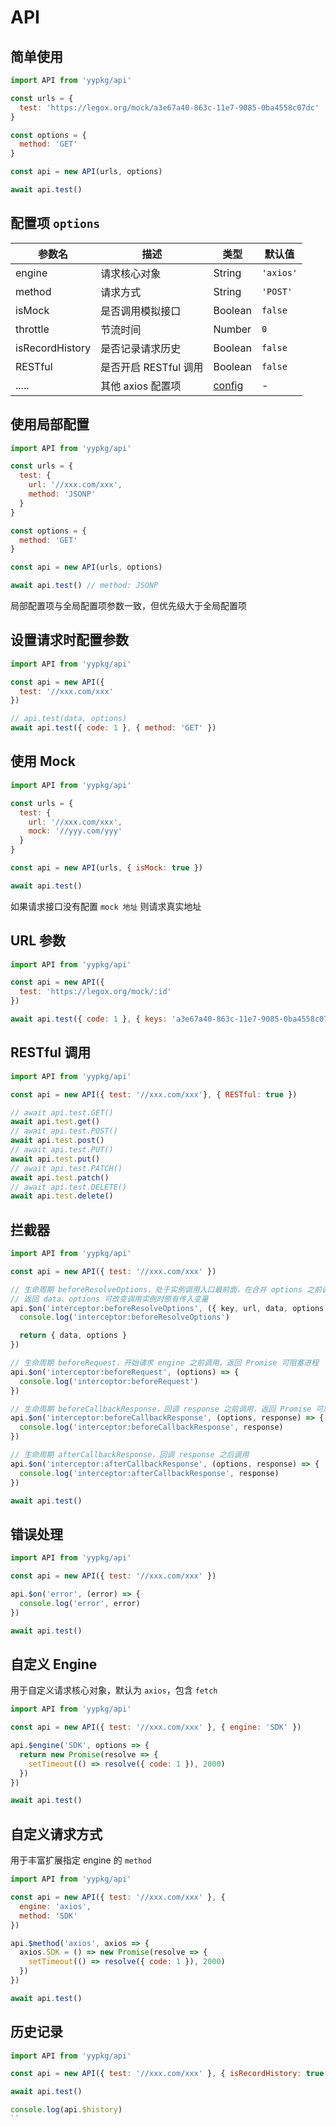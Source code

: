 # API

## 简单使用

```js
import API from 'yypkg/api'

const urls = {
  test: 'https://legox.org/mock/a3e67a40-863c-11e7-9085-0ba4558c07dc'
}

const options = {
  method: 'GET'
}

const api = new API(urls, options)

await api.test()
```

## 配置项 `options`

| 参数名 | 描述 | 类型 | 默认值 |
|-|-|-|-|
| engine | 请求核心对象 | String | `'axios'`
| method | 请求方式 | String | `'POST'` |
| isMock | 是否调用模拟接口 | Boolean | `false` |
| throttle | 节流时间 | Number | `0` |
| isRecordHistory | 是否记录请求历史 | Boolean | `false` |
| RESTful | 是否开启 RESTful 调用 | Boolean | `false` |
| ..... | 其他 axios 配置项 | [config](https://github.com/axios/axios#request-config) | - |

## 使用局部配置

```js
import API from 'yypkg/api'

const urls = {
  test: {
    url: '//xxx.com/xxx',
    method: 'JSONP'
  }
}

const options = {
  method: 'GET'
}

const api = new API(urls, options)

await api.test() // method: JSONP
```

局部配置项与全局配置项参数一致，但优先级大于全局配置项

## 设置请求时配置参数

```js
import API from 'yypkg/api'

const api = new API({
  test: '//xxx.com/xxx'
})

// api.test(data, options)
await api.test({ code: 1 }, { method: 'GET' })
```

## 使用 Mock

```js
import API from 'yypkg/api'

const urls = {
  test: {
    url: '//xxx.com/xxx',
    mock: '//yyy.com/yyy'
  }
}

const api = new API(urls, { isMock: true })

await api.test()
```

如果请求接口没有配置 `mock 地址` 则请求真实地址

## URL 参数

```js
import API from 'yypkg/api'

const api = new API({
  test: 'https://legox.org/mock/:id'
})

await api.test({ code: 1 }, { keys: 'a3e67a40-863c-11e7-9085-0ba4558c07dc' })
```

## RESTful 调用

```js
import API from 'yypkg/api'

const api = new API({ test: '//xxx.com/xxx'}, { RESTful: true })

// await api.test.GET()
await api.test.get()
// await api.test.POST()
await api.test.post()
// await api.test.PUT()
await api.test.put()
// await api.test.PATCH()
await api.test.patch()
// await api.test.DELETE()
await api.test.delete()
```

## 拦截器

```js
import API from 'yypkg/api'

const api = new API({ test: '//xxx.com/xxx' })

// 生命周期 beforeResolveOptions，处于实例调用入口最前面，在合并 options 之前调用
// 返回 data、options 可改变调用实例时原有传入变量
api.$on('interceptor:beforeResolveOptions', ({ key, url, data, options, namedOptions }) => {
  console.log('interceptor:beforeResolveOptions')

  return { data, options }
})

// 生命周期 beforeRequest，开始请求 engine 之前调用，返回 Promise 可阻塞进程
api.$on('interceptor:beforeRequest', (options) => {
  console.log('interceptor:beforeRequest')
})

// 生命周期 beforeCallbackResponse，回调 response 之前调用，返回 Promise 可阻塞进程
api.$on('interceptor:beforeCallbackResponse', (options, response) => {
  console.log('interceptor:beforeCallbackResponse', response)
})

// 生命周期 afterCallbackResponse，回调 response 之后调用
api.$on('interceptor:afterCallbackResponse', (options, response) => {
  console.log('interceptor:afterCallbackResponse', response)
})

await api.test()
```

## 错误处理

```js
import API from 'yypkg/api'

const api = new API({ test: '//xxx.com/xxx' })

api.$on('error', (error) => {
  console.log('error', error)
})

await api.test()
```

## 自定义 Engine

用于自定义请求核心对象，默认为 `axios`，包含 `fetch`

```js
import API from 'yypkg/api'

const api = new API({ test: '//xxx.com/xxx' }, { engine: 'SDK' })

api.$engine('SDK', options => {
  return new Promise(resolve => {
    setTimeout(() => resolve({ code: 1 }), 2000)
  })
})

await api.test()
```

## 自定义请求方式

用于丰富扩展指定 engine 的 `method`

```js
import API from 'yypkg/api'

const api = new API({ test: '//xxx.com/xxx' }, {
  engine: 'axios',
  method: 'SDK'
})

api.$method('axios', axios => {
  axios.SDK = () => new Promise(resolve => {
    setTimeout(() => resolve({ code: 1 }), 2000)
  })
})

await api.test()
```

## 历史记录

```js
import API from 'yypkg/api'

const api = new API({ test: '//xxx.com/xxx' }, { isRecordHistory: true })

await api.test()

console.log(api.$history)
``
